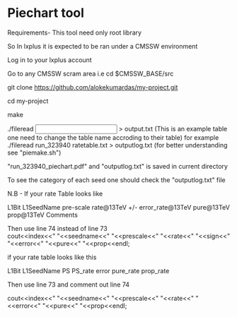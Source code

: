 # Piechart tool

Requirements- This tool need only root library

So In lxplus it is expected to be ran under a CMSSW environment

Log in to your lxplus account 

Go to any CMSSW scram area i.e cd $CMSSW_BASE/src

git clone https://github.com/alokekumardas/my-project.git

cd my-project

make

./fileread <outputname> <input ratetable>  > output.txt  (This is an example table one need to change the table name accroding to their table)
 for example
 ./fileread run_323940 ratetable.txt > outputlog.txt (for better understanding see "piemake.sh")

"run_323940_piechart.pdf" and "outputlog.txt" is saved in current directory

To see the category of each seed one should check the "outputlog.txt" file

N.B - If your rate Table looks like 

L1Bit	L1SeedName	pre-scale 	rate@13TeV 	+/- 	error_rate@13TeV	pure@13TeV	prop@13TeV	Comments

 Then use line 74 instead of line 73      
   cout<<index<<" "<<seedname<<" "<<prescale<<" "<<rate<<" "<<sign<<" "<<error<<" "<<pure<<" "<<prop<<endl;


if your rate table looks like this 

L1Bit	L1SeedName	PS	PS_rate	error	pure_rate	prop_rate


Then use line 73 and comment out line 74

 cout<<index<<" "<<seedname<<" "<<prescale<<" "<<rate<<" "<<error<<" "<<pure<<" "<<prop<<endl;
